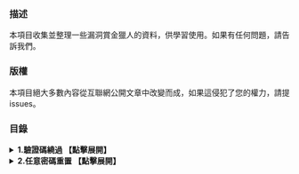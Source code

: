### 描述
本項目收集並整理一些漏洞賞金獵人的資料，供學習使用。如果有任何問題，請告訴我們。

### 版權
本項目絕大多數內容從互聯網公開文章中改變而成，如果這侵犯了您的權力，請提issues。


### 目錄
<details>
  <summary><strong>1.驗證碼繞過 【點擊展開】</strong></summary>
  
  * 驗證碼一直有效
  
  * 生成驗證碼字符集可控
  
  * 驗證碼存放在暴露的位置
  
  * 驗證碼爲空，或者 8888 & 0000等繞過
  
  * 驗證碼尺寸可控
  
  * 使用Burp繞過驗證碼
  
</details>

<details>
  <summary><strong>2.任意密碼重置 【點擊展開】</strong></summary>
  

</details>
